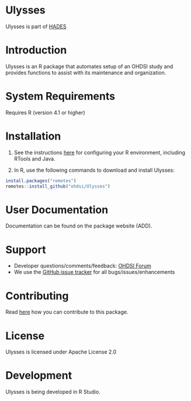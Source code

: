 # Ulysses

<!-- badges: start -->


<!-- badges: end -->

Ulysses is part of [HADES](https://ohdsi.github.io/Hades/)


# Introduction

Ulysses is an R package that automates setup of an OHDSI study and provides functions to assist with its maintenance and organization.

# System Requirements

Requires R (version 4.1 or higher)

# Installation

1. See the instructions [here](https://ohdsi.github.io/Hades/rSetup.html) for configuring your R environment, including RTools and Java.

2. In R, use the following commands to download and install Ulysses:

  ```r
  install.packages("remotes")
  remotes::install_github("ohdsi/Ulysses")
  ```


# User Documentation

Documentation can be found on the package website (ADD).


# Support

-   Developer questions/comments/feedback: <a href="http://forums.ohdsi.org/c/developers">OHDSI Forum</a>
-   We use the <a href="https://github.com/OHDSI/Capr/issues">GitHub issue tracker</a> for all bugs/issues/enhancements

# Contributing

Read [here](https://ohdsi.github.io/Hades/contribute.html) how you can contribute to this package.

# License

Ulysses is licensed under Apache License 2.0

# Development

Ulysses is being developed in R Studio.

